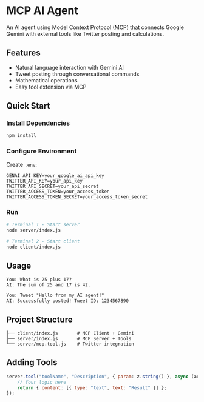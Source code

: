 # MCP AI Agent

An AI agent using Model Context Protocol (MCP) that connects Google Gemini with external tools like Twitter posting and calculations.

## Features

- Natural language interaction with Gemini AI
- Tweet posting through conversational commands
- Mathematical operations
- Easy tool extension via MCP

## Quick Start

### Install Dependencies

```bash
npm install
```

### Configure Environment

Create `.env`:

```env
GENAI_API_KEY=your_google_ai_api_key
TWITTER_API_KEY=your_api_key
TWITTER_API_SECRET=your_api_secret
TWITTER_ACCESS_TOKEN=your_access_token
TWITTER_ACCESS_TOKEN_SECRET=your_access_token_secret
```

### Run

```bash
# Terminal 1 - Start server
node server/index.js

# Terminal 2 - Start client
node client/index.js
```

## Usage

```
You: What is 25 plus 17?
AI: The sum of 25 and 17 is 42.

You: Tweet "Hello from my AI agent!"
AI: Successfully posted! Tweet ID: 1234567890
```

## Project Structure

```
├── client/index.js       # MCP Client + Gemini
├── server/index.js       # MCP Server + Tools
└── server/mcp.tool.js    # Twitter integration
```

## Adding Tools

```javascript
server.tool("toolName", "Description", { param: z.string() }, async (args) => {
    // Your logic here
    return { content: [{ type: "text", text: "Result" }] };
});
```
